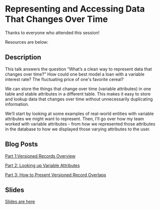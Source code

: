 # Representing and Accessing Data That Changes Over Time

Thanks to everyone who attended this session!  

Resources are below:

## Description
This talk answers the question “What’s a clean way to represent data that changes over time?” How could one best model a loan with a variable interest rate? The fluctuating price of one's favorite cereal?

We can store the things that change over time (variable attributes) in one table and stable attributes in a different table. This makes it easy to store and lookup data that changes over time without unnecessarily duplicating information.

We’ll start by looking at some examples of real-world entities with variable attributes we might want to represent. Then, I'll go over how my team worked with variable attributes - from how we represented those attributes in the database to how we displayed those varying attributes to the user.

## Blog Posts
[Part 1:Versioned Records Overview](https://spin.atomicobject.com/2021/03/31/versioned-records-overview/)

[Part 2: Looking up Variable Attributes](https://spin.atomicobject.com/2021/04/01/variable-attributes-look-up/)

[Part 3: How to Present Versioned Record Overlaps](https://spin.atomicobject.com/2021/04/02/versioned-records-prevent-overlaps)

## Slides
[Slides are here](https://github.com/lydiacupery/TechBash2020-Data-with-Attributes-Changing-Overtime/blob/main/Representing%20and%20Accessing%20Data%20That%20Changes%20Over%20Time_Tech%20Bash%202022.pdf)
